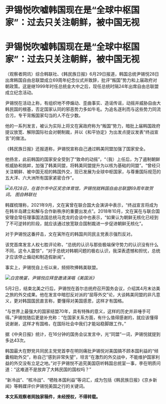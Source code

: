 # 尹锡悦吹嘘韩国现在是“全球中枢国家”：过去只关注朝鲜，被中国无视

# 尹锡悦吹嘘韩国现在是“全球中枢国家”：过去只关注朝鲜，被中国无视

（观察者网讯）综合韩联社、《韩民族日报》6月29日报道，韩国总统尹锡悦28日出席韩国自由总联盟成立69周年纪念仪式并致辞，批评“叛国”势力和上届政府对朝政策。这是继1999年时任总统金大中之后，现任总统时隔24年出席自由总联盟成立纪念活动。

尹锡悦在活动上称，有组织地不停煽动、歪曲事实、造谣传谣，动摇并威胁自由大韩民国的根基，否定国家认同的邪恶势力多如牛毛。为追名逐利而与这些势力同流合污，专干背叛国家勾当的人不在少数。

他的一系列发言，被认为实际上将文在寅政府称为“叛国”势力，暗批上届韩国政府提议放宽、解除国际社会对朝制裁，并以《和平协定》为出发点提议发表“终战宣言”的做法。

《韩民族日报》还报道称，尹锡悦宣称自己通过韩美同盟加强了国家安全。

他扬言，此前韩国的国家安全受到了“致命的动摇”，“（我）上任后，为了遏制朝鲜核威胁和挑衅，加强了韩美同盟，将韩美同盟提升为以核为基础的同盟”。“曾经只关注朝鲜、被中国无视的韩国外交，现已发展为全球中枢国家，与尊重国际规范的五大洋、六大洲所有国家紧密合作”。

![](https://inews.gtimg.com/newsapp_bt/0/15810635440/1000)_6月28日，在首尔市中区奖忠体育馆，尹锡悦就韩国自由总联盟69周年致贺词。
图自韩联社_

韩媒梳理称，2021年9月，文在寅曾在联合国大会演讲中表示，“终战宣言将成为在韩半岛建立和解与合作新秩序的重要出发点”。2018年10月，文在寅在与联合国安理会常任理事国法国总统马克龙的会谈中也表示，“如果认为朝鲜无核化已经到了不可逆转的阶段，就应该通过放宽联合国制裁进一步促进朝鲜无核化”。

对于尹锡悦这番抨击，文在寅所在的韩国共同民主党表示强烈反对。

该党首席发言人权七胜评论称，“总统的认识与那些极端保守势力的认识没有什么不同，这令人震惊”，“对于总统对韩朝问题的极右认识，我深表遗憾和担忧，总统才应该停止煽动和制造假新闻”。

事实上，尹锡悦自上任以来，频频吹捧韩美联盟。

![](https://inews.gtimg.com/newsapp_bt/0/15789212497/1000)_白宫晚宴，尹锡悦应拜登邀请演唱《美国派》_

5月2日，结束北美之行后，尹锡悦在首尔总统府召开国务会议，介绍其4月末访美之旅的外交成果。他在发言中暗怼反对派的“屈辱外交”论，大谈韩美同盟的非凡意义，更对韩国国民直言称，要懂得对美国感恩，这样才有国格。

“与世界上最强大的国家结盟70年，具有特殊的意义，这样的历史并非唾手可得。”尹锡悦随后更是补充称：“在国家关系方面，有什么值得感谢的，就应该懂得说谢谢，这样才有国格，在国际社会中我们才能站稳脚跟工作。”

据《中央日报》统计，在16分钟的国务会议发言中，光“同盟”一词，尹锡悦就提到多达43次。

韩国最大在野党共同民主党党首李在明则痛批尹锡悦对美国搞不顾本国利益的“倾囊相助外交”，称自己“感到非常失望”，坦言“在激烈的外交战中，不能维护国家利益的外交没有立足之地。”对于尹锡悦不追究美国窃听韩国总统室一事，李在明质问道：“这难道不是放弃了大韩民国的国权吗？”

“新冷战”、“核冷战”、“牺牲本国利益”等词汇，成为包括《韩民族日报》《京乡新闻》等韩媒评价尹锡悦美国之行的关键词。

**本文系观察者网独家稿件，未经授权，不得转载。**

